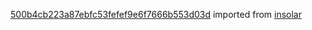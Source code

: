 [500b4cb223a87ebfc53fefef9e6f7666b553d03d](https://github.com/insolar/insolar/commit/500b4cb223a87ebfc53fefef9e6f7666b553d03d) imported from [insolar](https://github.com/insolar/insolar)
